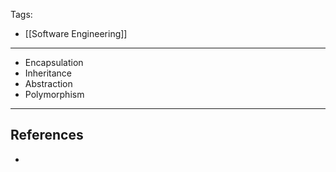 Tags:
- [[Software Engineering]]
---
- Encapsulation
- Inheritance
- Abstraction
- Polymorphism

---
## References
- 
